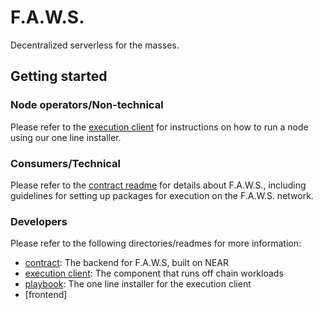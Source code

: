 # F.A.W.S. 
Decentralized serverless for the masses. 

## Getting started 
### Node operators/Non-technical
Please refer to the [execution client](../execution-client/README.md) for instructions on how to run a node using our one line installer.

### Consumers/Technical
Please refer to the [contract readme](./contract/README.md) for details about F.A.W.S., including guidelines for setting up packages for execution on the F.A.W.S. network.

### Developers
Please refer to the following directories/readmes for more information:
* [contract](../contract/README.md): The backend for F.A.W.S, built on NEAR
* [execution client](../execution-client/README.md): The component that runs off chain workloads
* [playbook](../playbook/README.md): The one line installer for the execution client
* [frontend]

